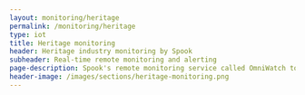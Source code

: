 ```yaml
---
layout: monitoring/heritage
permalink: /monitoring/heritage
type: iot
title: Heritage monitoring
header: Heritage industry monitoring by Spook 
subheader: Real-time remote monitoring and alerting
page-description: Spook's remote monitoring service called OmniWatch together with Spook's range of wireless sensors are ideal for the heritage industry that usually requires discrete monitoring for organisations such as museums, galleries, libraries, private collections and archives.
header-image: /images/sections/heritage-monitoring.png
---
```

